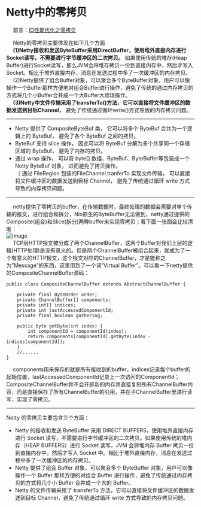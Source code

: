 
# Netty中的零拷贝  
<!-- 
视频
https://www.bilibili.com/video/BV17t41137su?p=38

netty源码书
https://segmentfault.com/a/1190000007560884

https://mp.weixin.qq.com/s/xY-hJl5qJv3QtttcMqHZRQ

-->

&emsp; 前言：[IO性能优化之零拷贝](/docs/microService/communication/Netty/zeroCopy.md)  

&emsp; Netty的零拷贝主要体现在如下几个方面  
&emsp; **(1)Netty接收和发送ByteBuffer采用DirectBuffer，使用堆外直接内存进行Socket读写，不需要进行字节缓冲区的二次拷贝。** 如果使用传统的堆存(Heap Buffer)进行Socket读写，那么JVM会将堆存拷贝一份到直接内存中，然后才写入Socket。相比于堆外直接内存，消息在发送过程中多了一次缓冲区的内存拷贝。  
&emsp; (2)Netty提供了组合Buffer对象，可以聚合多个ByteBuffer对象，用户可以像操作一个Buffer那样方便地对组合Buffer进行操作，避免了传统的通过内存拷贝的方式将几个小Buffer合并成一个大Buffer大烦琐操作。  
&emsp; **(3)Netty中文件传输采用了transferTo()方法，它可以直接将文件缓冲区的数据发送到目标Channel，** 避免了传统通过循环write()方式导致的内存拷贝问题。  

-----


* Netty 提供了 CompositeByteBuf 类， 它可以将多个 ByteBuf 合并为一个逻辑上的 ByteBuf， 避免了各个 ByteBuf 之间的拷贝。  
* ByteBuf 支持 slice 操作， 因此可以将 ByteBuf 分解为多个共享同一个存储区域的 ByteBuf， 避免了内存的拷贝。  
* 通过 wrap 操作， 可以将 byte[] 数组、ByteBuf、ByteBuffer等包装成一个 Netty ByteBuf 对象， 进而避免了拷贝操作。  
（ 通过 FileRegion 包装的FileChannel.tranferTo 实现文件传输， 可以直接将文件缓冲区的数据发送到目标 Channel， 避免了传统通过循环 write 方式导致的内存拷贝问题。  

----------
&emsp; netty提供了零拷贝的buffer，在传输数据时，最终处理的数据会需要对单个传输的报文，进行组合和拆分，Nio原生的ByteBuffer无法做到，netty通过提供的Composite(组合)和Slice(拆分)两种buffer来实现零拷贝；看下面一张图会比较清晰：  
![image](https://gitee.com/wt1814/pic-host/raw/master/images/microService/netty/netty-89.png)  
&emsp; TCP层HTTP报文被分成了两个ChannelBuffer，这两个Buffer对我们上层的逻辑(HTTP处理)是没有意义的。但是两个ChannelBuffer被组合起来，就成为了一个有意义的HTTP报文，这个报文对应的ChannelBuffer，才是能称之为”Message”的东西，这里用到了一个词“Virtual Buffer”。可以看一下netty提供的CompositeChannelBuffer源码：  

```javva
public class CompositeChannelBuffer extends AbstractChannelBuffer {

    private final ByteOrder order;
    private ChannelBuffer[] components;
    private int[] indices;
    private int lastAccessedComponentId;
    private final boolean gathering;
    
    public byte getByte(int index) {
        int componentId = componentId(index);
        return components[componentId].getByte(index - indices[componentId]);
    }
    //......
}
```
&emsp; components用来保存的就是所有接收到的buffer，indices记录每个buffer的起始位置，lastAccessedComponentId记录上一次访问的ComponentId；CompositeChannelBuffer并不会开辟新的内存并直接复制所有ChannelBuffer内容，而是直接保存了所有ChannelBuffer的引用，并在子ChannelBuffer里进行读写，实现了零拷贝。  

----------

Netty 的零拷贝主要包含三个方面：  

* Netty 的接收和发送 ByteBuffer 采用 DIRECT BUFFERS，使用堆外直接内存进行 Socket 读写，不需要进行字节缓冲区的二次拷贝。如果使用传统的堆内存（HEAP BUFFERS）进行 Socket 读写，JVM 会将堆内存 Buffer 拷贝一份到直接内存中，然后才写入 Socket 中。相比于堆外直接内存，消息在发送过程中多了一次缓冲区的内存拷贝。  
* Netty 提供了组合 Buffer 对象，可以聚合多个 ByteBuffer 对象，用户可以像操作一个 Buffer 那样方便的对组合 Buffer 进行操作，避免了传统通过内存拷贝的方式将几个小 Buffer 合并成一个大的 Buffer。  
* Netty 的文件传输采用了 transferTo 方法，它可以直接将文件缓冲区的数据发送到目标 Channel，避免了传统通过循环 write 方式导致的内存拷贝问题。

